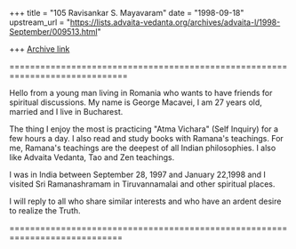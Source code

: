 +++
title = "105 Ravisankar S. Mayavaram"
date = "1998-09-18"
upstream_url = "https://lists.advaita-vedanta.org/archives/advaita-l/1998-September/009513.html"

+++
[Archive link](https://lists.advaita-vedanta.org/archives/advaita-l/1998-September/009513.html)

 =============================================================================

Hello from a young man living in Romania who wants to have friends for spiritual
discussions. My name is George Macavei, I am 27 years old, married and I live
in Bucharest.

The thing I enjoy the most is practicing "Atma Vichara" (Self Inquiry) for a few
hours a day. I also read and study books with Ramana's teachings. For me,
Ramana's teachings are the deepest of all Indian philosophies. I also like
Advaita Vedanta, Tao and Zen teachings.

I was in India between September 28, 1997 and January 22,1998 and I visited Sri
Ramanashramam in Tiruvannamalai and other spiritual places.

I will reply to all who share similar interests and who have an ardent desire to
realize the Truth.

 ============================================================================


